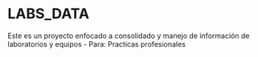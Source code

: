 # LABS_DATA
Este es un proyecto enfocado a consolidado y manejo de información de laboratorios y equipos - Para: Practicas profesionales
